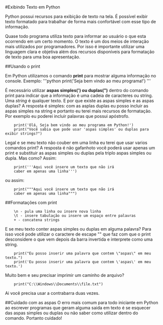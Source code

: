 #Exibindo Texto em Python

Python possui recursos para exibição de texto na tela. É possível exibir texto formatado para trabalhar de forma mais confortável com esse tipo de informação.

Quase todo programa utiliza texto para informar ao usuário o que esta ocorrendo em um certo momento. O texto é um dos meios de interação mais utilizados por programadores. Por isso é importante utilizar uma linguagem clara e objetiva além dos recursos disponíveis para formatação de texto para uma boa apresentação.

##Usando o print

Em Python utilizamos o comando **print** para mostrar alguma informação no console.
Exemplo:
		'''python
					print('Seja bem vindo ao meu programa!')
		'''

É necessário utilizar **aspas simples(') ou duplas(")** dentro do comando print para indicar que a informação é uma cadeia de caracteres ou string. Uma *string* é qualquer texto. E por que existe as aspas simples e as aspas duplas? A resposta é simples: com as asplas duplas eu posso incluir as aspas simples na string e portanto eu terei mais recursos de formatação. Por exemplo eu poderei incluir palavras que possui apóstrofo.

		print('Olá, Seja bem vindo ao meu programa em Python!')
		print("Vocẽ sabia que pode usar 'aspas simples' ou duplas para exibir strings?")

Legal e se meu texto não couber em uma linha eu terei que usar varios comandos print?
A resposta é não gafanhoto você poderá usar apenas um print e substituir as aspas simples ou duplas pela triplo aspas simples ou dupla. Mas como?
Assim:

		print('''Aqui você insere um texto que não irá
		caber em apenas uma linha''')		

ou assim:

		print("""Aqui você insere um texto que não irá
		caber em apenas uma linha""")

##Formatações com print

		\n - pula uma linha ou insere nova linha
		\t - insere tabulação ou insere um espaço entre palavras
		+ - concatena strings

E se meu texto conter aspas simples ou duplas em alguma palavra?
Para isso você pode utilizar o caractere de escape "\" que faz com que o print desconsidere o que vem depois da barra invertida e interprete como uma string.
		
		print("Eu posso inserir uma palavra que contem \"aspas\" em meu texto.")
		print('Eu posso inserir uma palavra que contem \'aspas\' em meu texto.')
		
Muito bem e seu precisar imprimir um caminho de arquivo?

		print("C:\\Windows\\Documents\\file.txt")

Ai você precisa usar a contrabarra duas vezes.

##Cuidado com as aspas
O erro mais comum para todo iniciante em Python ao escrever programas que geram alguma saida em texto é se esquecer das aspas simples ou duplas ou não saber como utilizar dentro do comando. Portanto cuidado!


